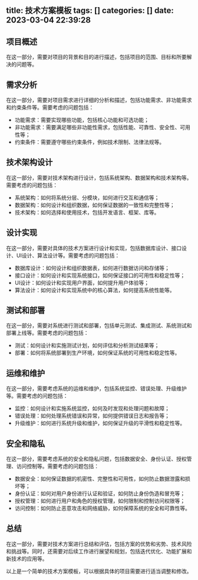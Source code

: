 title: 技术方案模板
tags: []
categories: []
date: 2023-03-04 22:39:28
---
## 项目概述

在这一部分，需要对项目的背景和目的进行描述，包括项目的范围、目标和所要解决的问题等。

## 需求分析

在这一部分，需要对项目需求进行详细的分析和描述，包括功能需求、非功能需求和约束条件等。需要考虑的问题包括：

* 功能需求：需要实现哪些功能，包括核心功能和可选功能；
* 非功能需求：需要满足哪些非功能性需求，包括性能、可靠性、安全性、可用性等；
* 约束条件：需要遵守哪些约束条件，例如技术限制、法律法规等。

## 技术架构设计

在这一部分，需要对技术架构进行设计，包括系统架构、数据架构和技术架构等。需要考虑的问题包括：

* 系统架构：如何将系统分层、分模块，如何进行交互和通信等；
* 数据架构：如何设计和组织数据，如何保证数据的一致性和完整性等；
* 技术架构：如何选择和使用技术，包括开发语言、框架、库等。

## 设计实现

在这一部分，需要对具体的技术方案进行设计和实现，包括数据库设计、接口设计、UI设计、算法设计等。需要考虑的问题包括：

* 数据库设计：如何设计和组织数据表，如何进行数据访问和存储等；
* 接口设计：如何设计和实现系统接口，如何保证接口的可用性和稳定性等；
* UI设计：如何设计和实现用户界面，如何提升用户体验等；
* 算法设计：如何设计和实现系统中的核心算法，如何提高系统性能等。

## 测试和部署

在这一部分，需要对系统进行测试和部署，包括单元测试、集成测试、系统测试和部署上线等。需要考虑的问题包括：

* 测试：如何设计和实施测试计划，如何评估和分析测试结果等；
* 部署：如何将系统部署到生产环境，如何保证系统的可用性和稳定性等。

## 运维和维护

在这一部分，需要考虑系统的运维和维护，包括系统监控、错误处理、升级维护等。需要考虑的问题包括：

* 监控：如何设计和实施系统监控，如何及时发现和处理问题和故障；
* 错误处理：如何处理系统错误和异常，如何提供错误日志和报告等；
* 升级维护：如何进行系统升级和维护，如何保证升级的平滑性和稳定性等。

## 安全和隐私

在这一部分，需要考虑系统的安全和隐私问题，包括数据安全、身份认证、授权管理、访问控制等。需要考虑的问题包括：

* 数据安全：如何保证数据的机密性、完整性和可用性，如何防止数据泄露和损坏等；
* 身份认证：如何对用户身份进行认证和验证，如何防止身份伪造和冒充等；
* 授权管理：如何进行用户和角色的授权管理，如何限制和控制访问权限等；
* 访问控制：如何防止恶意攻击和网络威胁，如何保障系统的安全和可靠性等。

## 总结

在这一部分，需要对技术方案进行总结和评估，包括方案的优势和劣势、技术风险和挑战等。同时，还需要对后续工作进行展望和规划，包括迭代优化、功能扩展和新技术的应用等。

以上是一个简单的技术方案模板，可以根据具体的项目需要进行适当调整和修改。